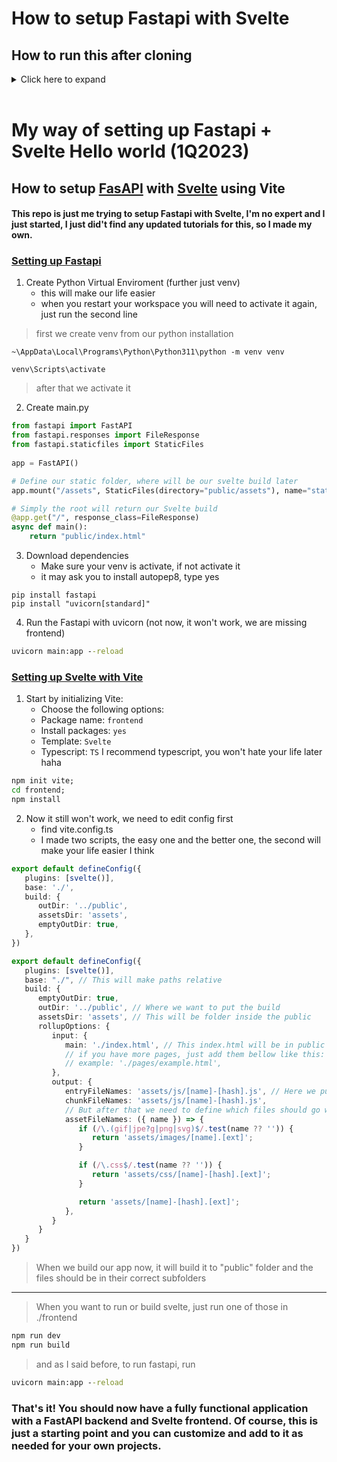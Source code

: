 # How to setup Fastapi with Svelte

## How to run this after cloning

<details>
  <summary>Click here to expand</summary>

1. Normaly clone this repository

```git
git clone https://github.com/OriginalStefikO/ProjectGallery.git
```

2. create Python virtual enviroment (further just venv)(optional, but will prevent some unexpected errors)
    - when you restart your workspace you will need to activate it again, just run the second line

> first we create venv from our python installation
```cmd
~\AppData\Local\Programs\Python\Python311\python -m venv venv
venv\Scripts\activate
pip install -r requirements.txt #Here are just
```
> after that we activate it and install needed dependencies

3. Get all svelte packages
```cmd
cd ./frontend
npm install
cd ../
```

4. Build svelte and run fastapi with uvicorn
```cmd
cd ./frontend
npm run build; cd ../
uvicorn main:app --reload
```
</details>

<br />

# My way of setting up **Fastapi + Svelte** Hello world (1Q2023)

## How to setup **[FasAPI](https://fastapi.tiangolo.com)** with **[Svelte](https://svelte.dev)** using **Vite**

#### This repo is just me trying to setup Fastapi with Svelte, I'm no expert and I just started, I just did't find any updated tutorials for this, so I made my own.

### <ins> Setting up Fastapi </ins>

1. Create Python Virtual Enviroment (further just venv)
    - this will make our life easier
    - when you restart your workspace you will need to activate it again, just run the second line

> first we create venv from our python installation
```
~\AppData\Local\Programs\Python\Python311\python -m venv venv

venv\Scripts\activate
```
> after that we activate it

2. Create main.py
```py
from fastapi import FastAPI
from fastapi.responses import FileResponse
from fastapi.staticfiles import StaticFiles
 
app = FastAPI()

# Define our static folder, where will be our svelte build later
app.mount("/assets", StaticFiles(directory="public/assets"), name="static")

# Simply the root will return our Svelte build
@app.get("/", response_class=FileResponse)
async def main():
    return "public/index.html"
```

3. Download dependencies
    - Make sure your venv is activate, if not activate it
    - it may ask you to install autopep8, type yes

```
pip install fastapi
pip install "uvicorn[standard]"
```

4. Run the Fastapi with uvicorn (not now, it won't work, we are missing frontend)
```cmd
uvicorn main:app --reload
```

### <ins> Setting up Svelte with Vite </ins>

1. Start by initializing Vite:
   - Choose the following options:
   - Package name: `frontend`
   - Install packages: `yes`
   - Template: `Svelte`
   - Typescript: `TS` I recommend typescript, you won't hate your life later haha

```cmd
npm init vite;
cd frontend;
npm install
```

2. Now it still won't work, we need to edit config first
   - find vite.config.ts
   - I made two scripts, the easy one and the better one, the second will make your life easier I think

```ts
export default defineConfig({
   plugins: [svelte()],
   base: './',
   build: { 
      outDir: '../public',
      assetsDir: 'assets',
      emptyOutDir: true,
   },
})
```

```ts
export default defineConfig({
   plugins: [svelte()],
   base: "./", // This will make paths relative
   build: {
      emptyOutDir: true,
      outDir: '../public', // Where we want to put the build
      assetsDir: 'assets', // This will be folder inside the public
      rollupOptions: {
         input: {
            main: './index.html', // This index.html will be in public folder
            // if you have more pages, just add them bellow like this:
            // example: './pages/example.html',
         },
         output: {
            entryFileNames: 'assets/js/[name]-[hash].js', // Here we put all js files into js folder
            chunkFileNames: 'assets/js/[name]-[hash].js',
            // But after that we need to define which files should go where with regex
            assetFileNames: ({ name }) => {
               if (/\.(gif|jpe?g|png|svg)$/.test(name ?? '')) {
                  return 'assets/images/[name].[ext]';
               }

               if (/\.css$/.test(name ?? '')) {
                  return 'assets/css/[name]-[hash].[ext]';
               }

               return 'assets/[name]-[hash].[ext]';
            },
         }
      }     
   }
})
```

> When we build our app now, it will build it to "public" folder and the files should be in their correct subfolders

***

> When you want to run or build svelte, just run one of those in ./frontend
```cmd
npm run dev
npm run build
```

> and as I said before, to run fastapi, run
```cmd
uvicorn main:app --reload
```

### That's it! You should now have a fully functional application with a FastAPI backend and Svelte frontend. Of course, this is just a starting point and you can customize and add to it as needed for your own projects.